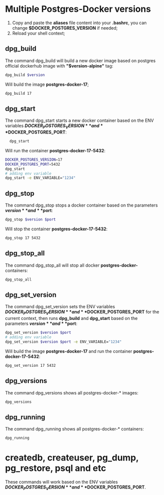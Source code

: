 # Multiple Postgres-Docker versions

1. Copy and paste the **aliases** file content into your **.bashrc**, you can change **$DOCKER_POSTGRES_VERSION** if needed;
2. Reload your shell context;

## dpg_build

The command dpg_build will build a new docker image based on postgres official dockerhub image with **"$version-alpine"** tag:

```sh
dpg_build $version
```
Will build the image **postgres-docker-17**;

```sh
dpg_build 17 
```

## dpg_start

The command dpg_start starts a new docker container based on the ENV variables **$DOCKER_POSTGRES_VERSION** and **$DOCKER_POSTGRES_PORT**:

```sh
  dpg_start
```

Will run the container **postgres-docker-17-5432**:

```sh
DOCKER_POSTGRES_VERSION=17
DOCKER_POSTGRES_PORT=5432
dpg_start 
# adding env variable
dpg_start -e ENV_VARIABLE="1234" 
```

## dpg_stop

The command dpg_stop stops a docker container based on the parameters **$version** and **$port**:

```sh
dpg_stop $version $port
```
Will stop the container **postgres-docker-17-5432**:

```sh
dpg_stop 17 5432 

```

## dpg_stop_all

The command dpg_stop_all will stop all docker **postgres-docker-** containers:

```sh
dpg_stop_all
```

## dpg_set_version

The command dpg_set_version sets the ENV variables **$DOCKER_POSTGRES_VERSION** and **$DOCKER_POSTGRES_PORT** for the current context, then runs **dpg_build** and **dpg_start** based on the parameters **$version** and **$port**:

```sh
dpg_set_version $version $port
# adding env variable
dpg_set_version $version $port -e ENV_VARIABLE="1234" 
```
Will build the image **postgres-docker-17** and run the container **postgres-docker-17-5432**:

```sh
dpg_set_version 17 5432 

```

## dpg_versions

The command dpg_versions shows all postgres-docker-* images:

```sh
dpg_versions
```

## dpg_running

The command dpg_running shows all postgres-docker-* containers:

```sh
dpg_running
```
# createdb, createuser, pg_dump, pg_restore, psql and etc

These commands will work based on the ENV variables **$DOCKER_POSTGRES_VERSION** and **$DOCKER_POSTGRES_PORT**.
